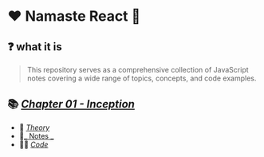 # ❤️ Namaste React 🙏

## ❓ what it is

> This repository serves as a comprehensive collection of JavaScript notes covering a wide range of topics, concepts, and code examples.


## 📚 [_Chapter 01 - Inception_](./Chapter01-Inception/)
- 📘 [_Theory_](./Chapter01-Inception/Theory.md)
- 📝[_ Notes _](./Chapter01-Inception/Notes.md) 
- 👨‍💻 [_Code_](./Chapter01-Inception/index.html)
